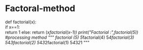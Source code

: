 # Factoral-method
def factorial(x):                     
  if x==1:                             
    return 1
  else:
    return (x*factorial(x-1))
print("Factorial :",factorial(5))
#processing method
"""
factorial (5)
5*factorial(4)
5*4factorial(3)
5*4*3factorial(2)
5*4*3*2factorial(1)
5*4*3*2*1
"""
